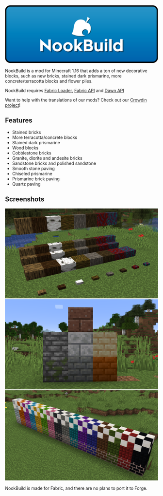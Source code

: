 ![](https://raw.githubusercontent.com/DawnTeamMC/DawnTeamMC/master/nookbuild/header.png)

NookBuild is a mod for Minecraft 1.16 that adds a ton of new decorative blocks, such as new bricks, stained dark prismarine, more concrete/terracotta blocks and flower piles.

NookBuild requires [Fabric Loader](https://fabricmc.net/use/), [Fabric API](https://www.curseforge.com/minecraft/mc-mods/fabric-api) and [Dawn API](https://modrinth.com/mod/dawn)

Want to help with the translations of our mods? Check out our [Crowdin project](https://crowdin.com/project/dawnteam)!

## Features
- Stained bricks
- More terracotta/concrete blocks
- Stained dark prismarine
- Wood blocks
- Cobblestone bricks
- Granite, diorite and andesite bricks
- Sandstone bricks and polished sandstone
- Smooth stone paving
- Chiseled prismarine
- Prismarine brick paving
- Quartz paving

## Screenshots
![Wood blocks](https://raw.githubusercontent.com/DawnTeamMC/DawnTeamMC/master/nookbuild/screenshots/wood_blocks.png)
![New bricks](https://raw.githubusercontent.com/DawnTeamMC/DawnTeamMC/master/nookbuild/screenshots/new_bricks.png)
![Stained blocks](https://raw.githubusercontent.com/DawnTeamMC/DawnTeamMC/master/nookbuild/screenshots/stained_blocks.png)

NookBuild is made for Fabric, and there are no plans to port it to Forge.